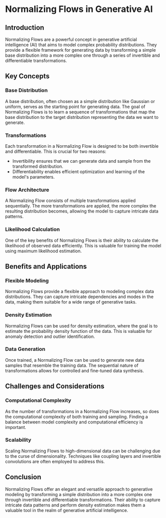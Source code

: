 # Normalizing Flows in Generative AI

## Introduction

Normalizing Flows are a powerful concept in generative artificial intelligence (AI) that aims to model complex probability distributions. They provide a flexible framework for generating data by transforming a simple base distribution into a more complex one through a series of invertible and differentiable transformations.

## Key Concepts

### Base Distribution

A base distribution, often chosen as a simple distribution like Gaussian or uniform, serves as the starting point for generating data. The goal of Normalizing Flows is to learn a sequence of transformations that map the base distribution to the target distribution representing the data we want to generate.

### Transformations

Each transformation in a Normalizing Flow is designed to be both invertible and differentiable. This is crucial for two reasons:
- Invertibility ensures that we can generate data and sample from the transformed distribution.
- Differentiability enables efficient optimization and learning of the model's parameters.

### Flow Architecture

A Normalizing Flow consists of multiple transformations applied sequentially. The more transformations are applied, the more complex the resulting distribution becomes, allowing the model to capture intricate data patterns.

### Likelihood Calculation

One of the key benefits of Normalizing Flows is their ability to calculate the likelihood of observed data efficiently. This is valuable for training the model using maximum likelihood estimation.

## Benefits and Applications

### Flexible Modeling

Normalizing Flows provide a flexible approach to modeling complex data distributions. They can capture intricate dependencies and modes in the data, making them suitable for a wide range of generative tasks.

### Density Estimation

Normalizing Flows can be used for density estimation, where the goal is to estimate the probability density function of the data. This is valuable for anomaly detection and outlier identification.

### Data Generation

Once trained, a Normalizing Flow can be used to generate new data samples that resemble the training data. The sequential nature of transformations allows for controlled and fine-tuned data synthesis.

## Challenges and Considerations

### Computational Complexity

As the number of transformations in a Normalizing Flow increases, so does the computational complexity of both training and sampling. Finding a balance between model complexity and computational efficiency is important.

### Scalability

Scaling Normalizing Flows to high-dimensional data can be challenging due to the curse of dimensionality. Techniques like coupling layers and invertible convolutions are often employed to address this.

## Conclusion

Normalizing Flows offer an elegant and versatile approach to generative modeling by transforming a simple distribution into a more complex one through invertible and differentiable transformations. Their ability to capture intricate data patterns and perform density estimation makes them a valuable tool in the realm of generative artificial intelligence.
